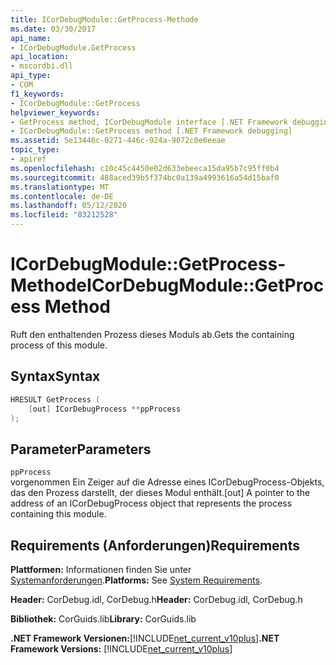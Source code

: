 ```yaml
---
title: ICorDebugModule::GetProcess-Methode
ms.date: 03/30/2017
api_name:
- ICorDebugModule.GetProcess
api_location:
- mscordbi.dll
api_type:
- COM
f1_keywords:
- ICorDebugModule::GetProcess
helpviewer_keywords:
- GetProcess method, ICorDebugModule interface [.NET Framework debugging]
- ICorDebugModule::GetProcess method [.NET Framework debugging]
ms.assetid: 5e13446c-0271-446c-924a-9072c0e6eeae
topic_type:
- apiref
ms.openlocfilehash: c10c45c4450e02d633ebeeca15da95b7c95ff0b4
ms.sourcegitcommit: 488aced39b5f374bc0a139a4993616a54d15baf0
ms.translationtype: MT
ms.contentlocale: de-DE
ms.lasthandoff: 05/12/2020
ms.locfileid: "83212528"
---
```

# <a name="icordebugmodulegetprocess-method"></a><span data-ttu-id="6f586-102">ICorDebugModule::GetProcess-Methode</span><span class="sxs-lookup"><span data-stu-id="6f586-102">ICorDebugModule::GetProcess Method</span></span>
<span data-ttu-id="6f586-103">Ruft den enthaltenden Prozess dieses Moduls ab.</span><span class="sxs-lookup"><span data-stu-id="6f586-103">Gets the containing process of this module.</span></span>  
  
## <a name="syntax"></a><span data-ttu-id="6f586-104">Syntax</span><span class="sxs-lookup"><span data-stu-id="6f586-104">Syntax</span></span>  
  
```cpp  
HRESULT GetProcess (  
    [out] ICorDebugProcess **ppProcess  
);  
```  
  
## <a name="parameters"></a><span data-ttu-id="6f586-105">Parameter</span><span class="sxs-lookup"><span data-stu-id="6f586-105">Parameters</span></span>  
 `ppProcess`  
 <span data-ttu-id="6f586-106">vorgenommen Ein Zeiger auf die Adresse eines ICorDebugProcess-Objekts, das den Prozess darstellt, der dieses Modul enthält.</span><span class="sxs-lookup"><span data-stu-id="6f586-106">[out] A pointer to the address of an ICorDebugProcess object that represents the process containing this module.</span></span>  
  
## <a name="requirements"></a><span data-ttu-id="6f586-107">Requirements (Anforderungen)</span><span class="sxs-lookup"><span data-stu-id="6f586-107">Requirements</span></span>  
 <span data-ttu-id="6f586-108">**Plattformen:** Informationen finden Sie unter [Systemanforderungen](../../get-started/system-requirements.md).</span><span class="sxs-lookup"><span data-stu-id="6f586-108">**Platforms:** See [System Requirements](../../get-started/system-requirements.md).</span></span>  
  
 <span data-ttu-id="6f586-109">**Header:** CorDebug.idl, CorDebug.h</span><span class="sxs-lookup"><span data-stu-id="6f586-109">**Header:** CorDebug.idl, CorDebug.h</span></span>  
  
 <span data-ttu-id="6f586-110">**Bibliothek:** CorGuids.lib</span><span class="sxs-lookup"><span data-stu-id="6f586-110">**Library:** CorGuids.lib</span></span>  
  
 <span data-ttu-id="6f586-111">**.NET Framework Versionen:**[!INCLUDE[net_current_v10plus](../../../../includes/net-current-v10plus-md.md)]</span><span class="sxs-lookup"><span data-stu-id="6f586-111">**.NET Framework Versions:** [!INCLUDE[net_current_v10plus](../../../../includes/net-current-v10plus-md.md)]</span></span>
